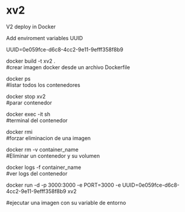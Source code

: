 # xv2
V2 deploy in Docker

Add enviroment variables UUID

UUID=0e059fce-d6c8-4cc2-9e11-9efff358f8b9


docker build -t xv2 .     
#crear imagen docker desde un archivo Dockerfile

docker ps                 
#listar todos los contenedores

docker stop xv2           
#parar contenedor 

docker exec -it <container name> sh       
#terminal del contenedor

docker rmi <tu-imagen-id>           
#forzar eliminacion de una imagen

docker rm -v container_name         
#Eliminar un contenedor y su volumen

docker logs -f container_name       
#ver logs del contenedor

docker run -d -p 3000:3000 -e PORT=3000 -e UUID=0e059fce-d6c8-4cc2-9e11-9efff358f8b9 xv2

#ejecutar una imagen con su variable de entorno
